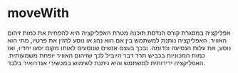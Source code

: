 # moveWith
אפליקציה במסגרת קורס הנדסת תוכנה
מטרת האפליקציה היא להפחית את כמות זיהום האוויר. 
האפליקציה נותנת למשתמש בין אם הוא נהג או נוסע להזין את פרטיו, מתי הוא נוסע, את עלות הנסיעה וכדומה.
ובכך בעצם אנשים שנוסעים לאותו מקום יסעו יחדיו, ואז כמות המכוניות בכביש תרד דבר היוביל לכך שזיהום האוויר יופחת משמעותית.
האפליקציה ידידותית למשתמש והיא ניתנת לשימוש במכשירי אנדרואיד בלבד.
